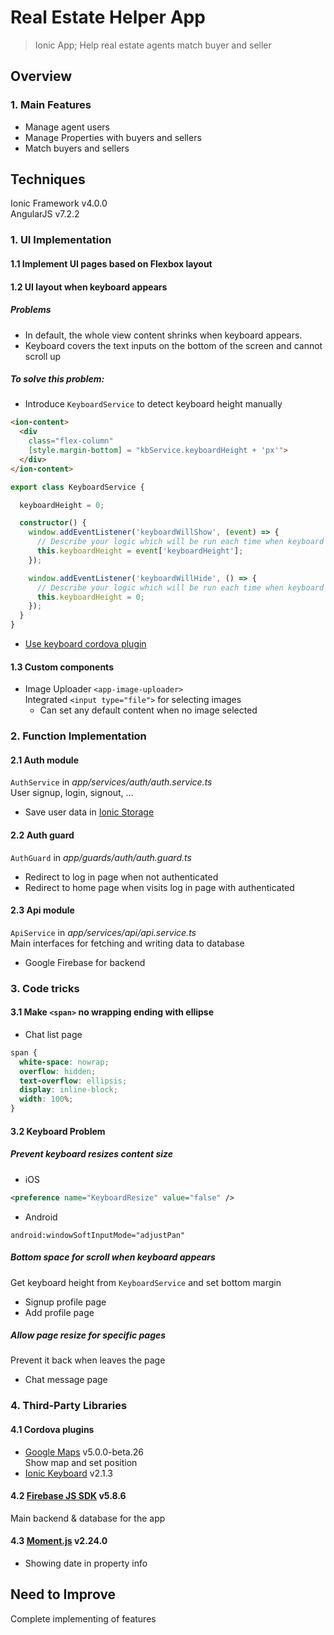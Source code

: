 Real Estate Helper App
======

> Ionic App; Help real estate agents match buyer and seller

## Overview

### 1. Main Features
- Manage agent users  
- Manage Properties with buyers and sellers  
- Match buyers and sellers  
 
## Techniques 
Ionic Framework v4.0.0  
AngularJS v7.2.2  
### 1. UI Implementation  
#### 1.1 Implement UI pages based on Flexbox layout
#### 1.2 UI layout when keyboard appears  
##### Problems
- In default, the whole view content shrinks when keyboard appears.  
- Keyboard covers the text inputs on the bottom of the screen and cannot scroll up

##### To solve this problem:  
- Introduce ``KeyboardService`` to detect keyboard height manually  
```html
<ion-content>
  <div
    class="flex-column"
    [style.margin-bottom] = "kbService.keyboardHeight + 'px'">
  </div>
</ion-content>
```  

```typescript
export class KeyboardService {

  keyboardHeight = 0;

  constructor() {
    window.addEventListener('keyboardWillShow', (event) => {
      // Describe your logic which will be run each time when keyboard is about to be shown.
      this.keyboardHeight = event['keyboardHeight'];
    });

    window.addEventListener('keyboardWillHide', () => {
      // Describe your logic which will be run each time when keyboard is about to be closed.
      this.keyboardHeight = 0;
    });
  }
}
```  
- [Use keyboard cordova plugin](#keyboard)  

#### 1.3 Custom components
- Image Uploader ``<app-image-uploader>``  
Integrated ``<input type="file">`` for selecting images  
  - Can set any default content when no image selected  
  
### 2. Function Implementation
#### 2.1 Auth module
``AuthService`` in *app/services/auth/auth.service.ts*  
User signup, login, signout, ...  
- Save user data in [Ionic Storage](https://ionicframework.com/docs/building/storage)  

#### 2.2 Auth guard  
``AuthGuard`` in *app/guards/auth/auth.guard.ts*  
- Redirect to log in page when not authenticated  
- Redirect to home page when visits log in page with authenticated  

#### 2.3 Api module
``ApiService`` in *app/services/api/api.service.ts*  
Main interfaces for fetching and writing data to database  

- Google Firebase for backend  

### 3. Code tricks  
#### 3.1 Make ``<span>`` no wrapping ending with ellipse
- Chat list page  
```css
span {
  white-space: nowrap;
  overflow: hidden;
  text-overflow: ellipsis;
  display: inline-block;
  width: 100%;
}
```

<h4 id="keyboard">3.2 Keyboard Problem</h4>  

##### Prevent keyboard resizes content size  
- iOS  
```xml
<preference name="KeyboardResize" value="false" />
```

- Android  
```
android:windowSoftInputMode="adjustPan"
```

##### Bottom space for scroll when keyboard appears
Get keyboard height from ``KeyboardService`` and set bottom margin  
- Signup profile page  
- Add profile page

##### Allow page resize for specific pages
Prevent it back when leaves the page  
- Chat message page

### 4. Third-Party Libraries
#### 4.1 Cordova plugins
- [Google Maps](https://github.com/ionic-team/ionic-native-google-maps) v5.0.0-beta.26  
Show map and set position  
- [Ionic Keyboard](https://github.com/ionic-team/cordova-plugin-ionic-keyboard) v2.1.3  

#### 4.2 [Firebase JS SDK](https://github.com/firebase/firebase-js-sdk) v5.8.6  
Main backend & database for the app

#### 4.3 [Moment.js](https://github.com/moment/moment/) v2.24.0 
- Showing date in property info


## Need to Improve
Complete implementing of features